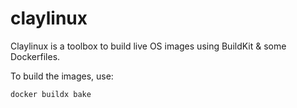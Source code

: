 # claylinux

Claylinux is a toolbox to build live OS images using BuildKit & some Dockerfiles.

To build the images, use:
```bash
docker buildx bake
```
